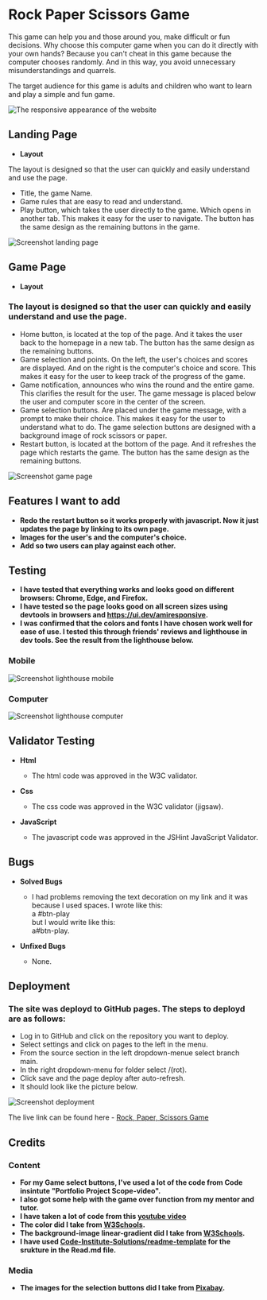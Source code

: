 # Rock Paper Scissors Game

This game can help you and those around you, make difficult or fun decisions.
Why choose this computer game when you can do it directly with your own hands? Because you can't cheat in this game because the computer chooses randomly. And in this way, you avoid unnecessary misunderstandings and quarrels.

The target audience for this game is adults and children who want to learn and play a simple and fun game.

![The responsive appearance of the website](assets/images/screenshot-amiresponsive.jpg)

## Landing Page

- __Layout__

The layout is designed so that the user can quickly and easily understand and use the page.

  - Title, the game Name. 
  - Game rules that are easy to read and understand. 
  - Play button, which takes the user directly to the game. Which opens in another tab. 
    This makes it easy for the user to navigate. The button has the same design as the remaining buttons in the game.

    
![Screenshot landing page](assets/images/screenshot-landing-page.jpg) 

## Game Page

- __Layout__

### The layout is designed so that the user can quickly and easily understand and use the page.

  - Home button, is located at the top of the page. And it takes the user back to the homepage in a new tab. The button has the same design as the remaining buttons.
  - Game selection and points. On the left, the user's choices and scores are displayed. And on the right is the computer's choice and score. This makes it easy for the user to keep track of the progress of the game.
  - Game notification, announces who wins the round and the entire game. This clarifies the result for the user. The game message is placed below the user and computer score in the center of the screen.
  - Game selection buttons. Are placed under the game message, with a prompt to make their choice. This makes it easy for the user to understand what to do. The game selection buttons are designed with a background image of rock scissors or paper.
  - Restart button, is located at the bottom of the page. And it refreshes the page which restarts the game. The button has the same design as the remaining buttons.

    
![Screenshot game page](assets/images/screenshot-game-page.jpg) 


## Features I want to add

- __Redo the restart button so it works properly with javascript. Now it just updates the page by linking to its own page.__
- __Images for the user's and the computer's choice.__
- __Add so two users can play against each other.__
  

## Testing 

- __I have tested that everything works and looks good on different browsers: Chrome, Edge, and Firefox.__
- __I have tested so the page looks good on all screen sizes using devtools in browsers and https://ui.dev/amiresponsive.__
- __I was confirmed that the colors and fonts I have chosen work well for ease of use. I tested this through friends' reviews and lighthouse in dev tools. See the result from the lighthouse below.__ 

### Mobile

![ Screenshot lighthouse mobile](assets/images/screenshot-lighthous-mobile.jpg)  

### Computer

![ Screenshot lighthouse computer](assets/images/screenshot-lighthous-computer.jpg) 

## Validator Testing

- __Html__

  - The html code was approved in the W3C validator.

- __Css__

  - The css code was approved in the W3C validator (jigsaw).

- __JavaScript__

  - The javascript code was approved in the JSHint JavaScript Validator.

## Bugs

- __Solved Bugs__

  - I had problems removing the text decoration on my link and it was because I used spaces. 
I wrote like this: <br>
 a #btn-play  
 but I would write like this: <br>
 a#btn-play.

- __Unfixed Bugs__

  - None.


## Deployment

### The site was deployd to GitHub pages. The steps to deployd are as follows:

  - Log in to GitHub and click on the repository you want to deploy.
  - Select settings and click on pages to the left in the menu.
  - From the source section in the left dropdown-menue select branch main.
  - In the right dropdown-menu for folder select /(rot).
  - Click save and the page deploy after auto-refresh.
  - It should look like the picture below.

![Screenshot deployment](assets/images/screenshot-deploy.jpg)


The live link can be found here - [Rock, Paper, Scissors Game](https://assofiejakobsson.github.io/rock-paper-scissors-game/)

## Credits

### Content

- __For my Game select buttons, I've used a lot of the code from Code insintute "Portfolio Project Scope-video".__
- __I also got some help with the game over function from my mentor and tutor.__
- __I have taken a lot of code from this [youtube video](https://www.youtube.com/watch?v=RwFeg0cEZvQ)__
- __The color did I take from [W3Schools](https://www.w3schools.com/colors/colors_mixer.asp).__
- __The background-image linear-gradient did I take from [W3Schools](https://www.w3schools.com/cssref/func_linear-gradient.asp).__
- __I have used [Code-Institute-Solutions/readme-template](https://github.com/Code-Institute-Solutions/readme-template/blob/master/README.md)  for the srukture in the Read.md file.__

 ### Media
 
 - __The images for the selection buttons did I take from [Pixabay](https://pixabay.com/).__


